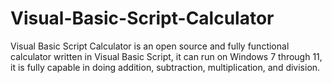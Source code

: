 # Visual-Basic-Script-Calculator
Visual Basic Script Calculator is an open source and fully functional calculator written in Visual Basic Script, it can run on Windows 7 through 11, it is fully capable in doing addition, subtraction, multiplication, and division.
